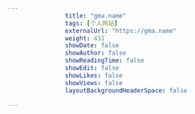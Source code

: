 ---
                title: "gma.name"
                tags: [个人网站]
                externalUrl: "https://gma.name"
                weight: 431
                showDate: false
                showAuthor: false
                showReadingTime: false
                showEdit: false
                showLikes: false
                showViews: false
                layoutBackgroundHeaderSpace: false
                ---

